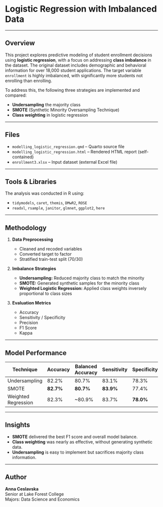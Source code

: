 # Logistic Regression with Imbalanced Data

---

## Overview

This project explores predictive modeling of student enrollment decisions using **logistic regression**, with a focus on addressing **class imbalance** in the dataset. The original dataset includes demographic and behavioral information for over 18,000 student applications. The target variable `enrollment` is highly imbalanced, with significantly more students not enrolling than enrolling.

To address this, the following three strategies are implemented and compared:

- **Undersampling** the majority class  
- **SMOTE** (Synthetic Minority Oversampling Technique)  
- **Class weighting** in logistic regression

---

## Files

- `modelling_logistic_regression.qmd` – Quarto source file
- `modelling_logistic_regression.html` – Rendered HTML report (self-contained)
- `enrollment3.xlsx` – Input dataset (external Excel file)

---

## Tools & Libraries

The analysis was conducted in R using:

- `tidymodels`, `caret`, `themis`, `DMwR2`, `ROSE`
- `readxl`, `rsample`, `janitor`, `glmnet`, `ggplot2`, `here`

---

##  Methodology

1. **Data Preprocessing**
   - Cleaned and recoded variables
   - Converted target to factor
   - Stratified train-test split (70/30)

2. **Imbalance Strategies**
   - **Undersampling:** Reduced majority class to match the minority
   - **SMOTE:** Generated synthetic samples for the minority class
   - **Weighted Logistic Regression:** Applied class weights inversely proportional to class sizes

3. **Evaluation Metrics**
   - Accuracy
   - Sensitivity / Specificity
   - Precision
   - F1 Score
   - Kappa

---

## Model Performance

| Technique           | Accuracy | Balanced Accuracy | Sensitivity | Specificity | Precision | F1 Score |
|---------------------|----------|-------------------|-------------|-------------|-----------|----------|
| Undersampling       | 82.2%    | 80.7%             | 83.1%       | 78.3%       | 94.4%     | —        |
| SMOTE               | **82.7%**| **80.7%**         | **83.9%**   | 77.4%       | 94.2%     | **88.8%**|
| Weighted Regression | 82.3%    | ~80.9%            | 83.7%       | **78.0%**   | **94.3%** | ~88.2%   |

---

## Insights

- **SMOTE** delivered the best F1 score and overall model balance.
- **Class weighting** was nearly as effective, without generating synthetic data.
- **Undersampling** is easy to implement but sacrifices majority class information.

---
## Author

**Anna Ceslavska**  
Senior at Lake Forest College  
Majors: Data Science and Economics  
